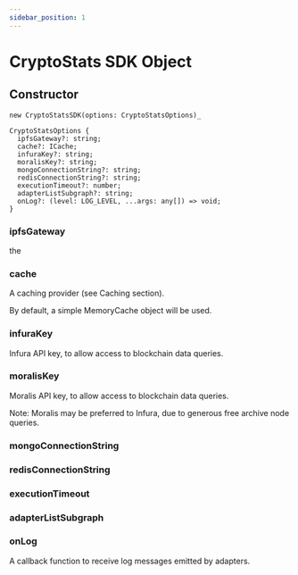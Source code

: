 ```yaml
---
sidebar_position: 1
---
```


# CryptoStats SDK Object

## Constructor

```
new CryptoStatsSDK(options: CryptoStatsOptions)_

CryptoStatsOptions {
  ipfsGateway?: string;
  cache?: ICache;
  infuraKey?: string;
  moralisKey?: string;
  mongoConnectionString?: string;
  redisConnectionString?: string;
  executionTimeout?: number;
  adapterListSubgraph?: string;
  onLog?: (level: LOG_LEVEL, ...args: any[]) => void;
}
```

### ipfsGateway

the 

### cache

<!-- // TODO -->

A caching provider (see Caching section).

By default, a simple MemoryCache object will be used.

### infuraKey

Infura API key, to allow access to blockchain data queries.

### moralisKey

Moralis API key, to allow access to blockchain data queries.

Note: Moralis may be preferred to Infura, due to generous free archive node queries.

### mongoConnectionString

### redisConnectionString

### executionTimeout

### adapterListSubgraph

### onLog

A callback function to receive log messages emitted by adapters.
